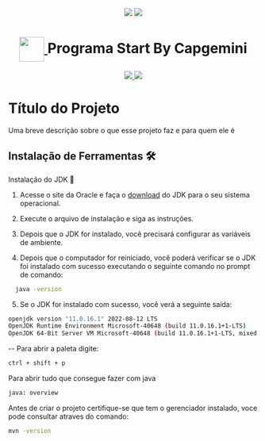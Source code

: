 <div align=center>
    <a href="https://github.com/Amanda-ribeiiro/star-capgemini/blob/main/L%C3%B3gica%20de%20programa%C3%A7%C3%A3o%20e%20Algoritmo%20III/Project/README.md"><img src="https://img.shields.io/badge/Idioma-Portugu%C3%AAs-0070AD"></a>
    <a href="https://github.com/Amanda-ribeiiro/star-capgemini/blob/main/L%C3%B3gica%20de%20programa%C3%A7%C3%A3o%20e%20Algoritmo%20III/Project/README.en.md"><img src="https://img.shields.io/badge/Language-English-navy"></a>
</div>

<div align=center>
  <h1>
      <a href="https://capgeminischool.brazilsouth.cloudapp.azure.com/my/">
          <img align="center" width="50px" src="https://capgeminischool.brazilsouth.cloudapp.azure.com/pluginfile.php/1/core_admin/logocompact/300x300/1654009287/kisspng-capgemini-sogeti-engineering-information-industry-blockchain-5ac0a0f88a74c3.8227621715225735605671.png">
      </a>
     Programa Start By Capgemini
  </h1>
</div>

<div align=center>
  <a href="https://capgeminischool.brazilsouth.cloudapp.azure.com/my/" target="_blank">
    <img src="https://img.shields.io/badge/▶-2a2a2a?style=for-the-badge&logo=movie&logoColor=2a2a2a">
  </a>  
  <a href="https://capgeminischool.brazilsouth.cloudapp.azure.com/my/)" target="_blank">
    <img src="https://img.shields.io/badge/Acesse%20o%20Curso%20na%20Plataforma-12ABDB?style=for-the-badge">
  </a>
</div>

# Título do Projeto

Uma breve descrição sobre o que esse projeto faz e para quem ele é


## Instalação de Ferramentas 🛠️

Instalação  do JDK 💾

1. Acesse o site da Oracle e faça o [download](https://www.oracle.com/java/technologies/downloads/#jdk20) do JDK para o seu sistema operacional.


2. Execute o arquivo de instalação e siga as instruções.

3. Depois que o JDK for instalado, você precisará configurar as variáveis de ambiente.

4. Depois que o computador for reiniciado, você poderá verificar se o JDK foi instalado com sucesso executando o seguinte comando no prompt de comando:

```bash
  java -version
```  
5. Se o JDK for instalado com sucesso, você verá a seguinte saída:

```bash
openjdk version "11.0.16.1" 2022-08-12 LTS
OpenJDK Runtime Environment Microsoft-40648 (build 11.0.16.1+1-LTS)
OpenJDK 64-Bit Server VM Microsoft-40648 (build 11.0.16.1+1-LTS, mixed mode)
```

--
Para abrir a paleta digite:
```bash
ctrl + shift + p
```

Para abrir tudo que consegue fazer com java
```bash
java: overview
```
Antes de criar o projeto certifique-se que tem o gerenciador instalado, voce pode consultar atraves do comando:

````bash
mvn -version
````
